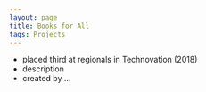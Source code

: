 ```yaml
---
layout: page
title: Books for All
tags: Projects
---
```


* placed third at regionals in Technovation (2018)
* description
* created by ...
